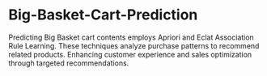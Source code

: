 # Big-Basket-Cart-Prediction
Predicting Big Basket cart contents employs Apriori and Eclat Association Rule Learning. These techniques analyze purchase patterns to recommend related products. Enhancing customer experience and sales optimization through targeted recommendations.
